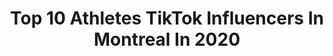 ---
title: Top 10 Athletes TikTok Influencers In Montreal In 2020
description: >-
  Find top athletes TikTok influencers in Montreal in 2020. Most popular hashtags: #fyp #foryou #canada #duet.
platform: TikTok
hits: 5
text_top: Identify the top-rated TikTok accounts on inBeat.
text_bottom: Our database has 5 TikTok influencers like this in Montreal, Canada for you to connect with.
profiles:
  - username: "joey_hornyak"
    fullname: >-
      Joey Hornyak
    bio: >-
      MONTREAL, 🇨🇦 IG: @J_HORNYAK ATHLETE @doyouevenofficial 15+ Million Views 👀🎥
    location: "Canada"
    followers: 146700
    engagement: 745
    commentsToLikes: 0.006348
    id: ck8qh5j843ow30j781kgp93vo
    verified: false
    hashtags: "#burnfat, #sixpackabs, #training, #workout"
  - username: "calisthenixpro"
    fullname: >-
      Xavier Cormier
    bio: >-
      Calisthenics Athlete🇨🇦 Founder of Calisthenixpro⚒ Follow me on Insragram🔥👇
    location: "Canada"
    followers: 32000
    engagement: 1052
    commentsToLikes: 0.022839
    id: ckb99im7btrqa0j23m6lztpyc
    verified: false
    hashtags: "#bodyweight, #freestyle, #calisthenia, #gymnastics"
  - username: "toksports"
    fullname: >-
      TokSports
    bio: >-
      Some sports stuff. 🏀⚾️⚽️🏈 Maybe a bit controversial 🤔. Reading this? Follow!
    location: "Canada"
    followers: 20700
    engagement: 893
    commentsToLikes: 0.091730
    id: ck9nczgn2cb7v0j78v8gozhso
    verified: false
    hashtags: "#lakers, #bucks, #clippers, #patriots"
  - username: "cirque_physio"
    fullname: >-
      Jen Crane
    bio: >-
      ✨Acrobat & physio✨ I’m cooler on Instagram.
    location: "Canada"
    followers: 6507
    engagement: 1111
    commentsToLikes: 0.023344
    id: ckdbqdmqnbrfc0j230zvg9knd
    verified: false
    hashtags: "#boredinthehouse, #duet, #aerialist, #acrobat"
  - username: "thatveganteacher"
    fullname: >-
      💚  That Vegan Teacher 💚
    bio: >-
      Miss Kadie is on TikTok to help animals & all who are oppressed. She/Her 🌈
    location: "Canada"
    followers: 1400000
    engagement: 230
    commentsToLikes: 0.009545
    id: ckbqfk28b17090j23xivuaheh
    verified: false
    hashtags: "#bella, #meatismurder, #veganphobic, #happyveganprideday"
  - username: "flippinghub"
    fullname: >-
      Flipping Hub
    bio: >-
      The best athletes around the world🌎 DM us or use #flippinghub To be featured!
    location: "Canada"
    followers: 47600
    engagement: 1681
    commentsToLikes: 0.021145
    id: ck90r26lkkru00j78u2msje4w
    verified: false
    hashtags: "#tricking, #flipping, #parkour, #flip"
  - username: "_mrwoo"
    fullname: >-
      Andrew
    bio: >-
      🇨🇦🇰🇷💪🤓 MyProtein Athlete - Link below & code WOOMYP for 40% off
    location: "Canada"
    followers: 79300
    engagement: 2018
    commentsToLikes: 0.019612
    id: ckb9u7va0ss3r0j23r9z3p1y4
    verified: false
    hashtags: "#korean, #greenscreen, #asian, #foryou"
  - username: "patrickaramouni"
    fullname: >-
      Patrick Aramouni
    bio: >-
      Vegan Athlete • Recipes • Workouts • Lifestyle 👇for online Coaching. 🇨🇦
    location: "Canada"
    followers: 153300
    engagement: 595
    commentsToLikes: 0.058319
    id: ckbl76zw44zl80j23em4x9ron
    verified: false
    hashtags: "#random, #masculine, #naked, #vegan"
  - username: "trailraiders"
    fullname: >-
      Trail Raiders
    bio: >-
      Trail Raiders Fraternity of Explorers & OFF/ROAD Athletes YOUTUBE👇🔥
    location: "Canada"
    followers: 5820
    engagement: 1686
    commentsToLikes: 0.018248
    id: ckcp2dkmmbk8y0j231tftqyf2
    verified: false
    hashtags: "#vancouverisland, #braplife, #dirtbiking, #vanisle"
  - username: "jorden_hall"
    fullname: >-
      Jorden Hall
    bio: >-
      CLUB J Athlete I’m a girl 🏳️‍🌈Vancouver 🇨🇦
    location: "Canada"
    followers: 219700
    engagement: 1663
    commentsToLikes: 0.018638
    id: ck964of3qzjoo0j78qxhle0ub
    verified: false
    hashtags: "#lgbtq, #girlcouple, #wlw, #lgbt"
---